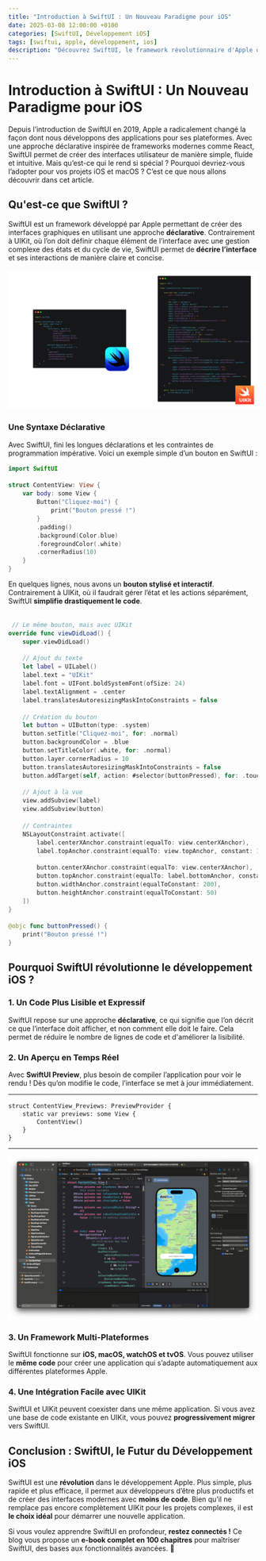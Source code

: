 ```yaml
---
title: "Introduction à SwiftUI : Un Nouveau Paradigme pour iOS"
date: 2025-03-08 12:00:00 +0100
categories: [SwiftUI, Développement iOS]
tags: [swiftui, apple, développement, ios]
description: "Découvrez SwiftUI, le framework révolutionnaire d'Apple qui simplifie le développement d'interfaces iOS, macOS et bien plus encore."
---
```


# Introduction à SwiftUI : Un Nouveau Paradigme pour iOS

Depuis l’introduction de SwiftUI en 2019, Apple a radicalement changé la façon dont nous développons des applications pour ses plateformes. Avec une approche déclarative inspirée de frameworks modernes comme React, SwiftUI permet de créer des interfaces utilisateur de manière simple, fluide et intuitive. Mais qu’est-ce qui le rend si spécial ? Pourquoi devriez-vous l’adopter pour vos projets iOS et macOS ? C’est ce que nous allons découvrir dans cet article.

## Qu'est-ce que SwiftUI ?

SwiftUI est un framework développé par Apple permettant de créer des interfaces graphiques en utilisant une approche **déclarative**. Contrairement à UIKit, où l’on doit définir chaque élément de l’interface avec une gestion complexe des états et du cycle de vie, SwiftUI permet de **décrire l’interface** et ses interactions de manière claire et concise.

![Une comparaison entre un code SwiftUI et un code UIKit pour créer un simple bouton "Hello, World!"](../assets/images/2025-03-08-Introduction-a-SwiftUI/SwiftUIvsUIkit.png)

### Une Syntaxe Déclarative

Avec SwiftUI, fini les longues déclarations et les contraintes de programmation impérative. Voici un exemple simple d’un bouton en SwiftUI :

```swift
import SwiftUI

struct ContentView: View {
    var body: some View {
        Button("Cliquez-moi") {
            print("Bouton pressé !")
        }
        .padding()
        .background(Color.blue)
        .foregroundColor(.white)
        .cornerRadius(10)
    }
}
```

En quelques lignes, nous avons un **bouton stylisé et interactif**. Contrairement à UIKit, où il faudrait gérer l’état et les actions séparément, SwiftUI **simplifie drastiquement le code**.

```swift

 // Le même bouton, mais avec UIKit
override func viewDidLoad() {
    super.viewDidLoad()
    
    // Ajout du texte
    let label = UILabel()
    label.text = "UIKit"
    label.font = UIFont.boldSystemFont(ofSize: 24)
    label.textAlignment = .center
    label.translatesAutoresizingMaskIntoConstraints = false
    
    // Création du bouton
    let button = UIButton(type: .system)
    button.setTitle("Cliquez-moi", for: .normal)
    button.backgroundColor = .blue
    button.setTitleColor(.white, for: .normal)
    button.layer.cornerRadius = 10
    button.translatesAutoresizingMaskIntoConstraints = false
    button.addTarget(self, action: #selector(buttonPressed), for: .touchUpInside)

    // Ajout à la vue
    view.addSubview(label)
    view.addSubview(button)

    // Contraintes
    NSLayoutConstraint.activate([
        label.centerXAnchor.constraint(equalTo: view.centerXAnchor),
        label.topAnchor.constraint(equalTo: view.topAnchor, constant: 100),
        
        button.centerXAnchor.constraint(equalTo: view.centerXAnchor),
        button.topAnchor.constraint(equalTo: label.bottomAnchor, constant: 20),
        button.widthAnchor.constraint(equalToConstant: 200),
        button.heightAnchor.constraint(equalToConstant: 50)
    ])
}

@objc func buttonPressed() {
    print("Bouton pressé !")
}

```
## Pourquoi SwiftUI révolutionne le développement iOS ?

### 1. **Un Code Plus Lisible et Expressif**
SwiftUI repose sur une approche **déclarative**, ce qui signifie que l’on décrit ce que l’interface doit afficher, et non comment elle doit le faire. Cela permet de réduire le nombre de lignes de code et d'améliorer la lisibilité.

### 2. **Un Aperçu en Temps Réel**
Avec **SwiftUI Preview**, plus besoin de compiler l’application pour voir le rendu ! Dès qu’on modifie le code, l’interface se met à jour immédiatement.

---
```
struct ContentView_Previews: PreviewProvider {
    static var previews: some View {
        ContentView()
    }
}
```
---

![XCode avec la preview active](../assets/images/2025-03-08-Introduction-a-SwiftUI/exxcodeavecpreview.png)
### 3. **Un Framework Multi-Plateformes**
SwiftUI fonctionne sur **iOS, macOS, watchOS et tvOS**. Vous pouvez utiliser le **même code** pour créer une application qui s’adapte automatiquement aux différentes plateformes Apple.

### 4. **Une Intégration Facile avec UIKit**
SwiftUI et UIKit peuvent coexister dans une même application. Si vous avez une base de code existante en UIKit, vous pouvez **progressivement migrer** vers SwiftUI.

## Conclusion : SwiftUI, le Futur du Développement iOS

SwiftUI est une **révolution** dans le développement Apple. Plus simple, plus rapide et plus efficace, il permet aux développeurs d’être plus productifs et de créer des interfaces modernes avec **moins de code**. Bien qu’il ne remplace pas encore complètement UIKit pour les projets complexes, il est **le choix idéal** pour démarrer une nouvelle application.

Si vous voulez apprendre SwiftUI en profondeur, **restez connectés !** Ce blog vous propose un **e-book complet en 100 chapitres** pour maîtriser SwiftUI, des bases aux fonctionnalités avancées. 🚀